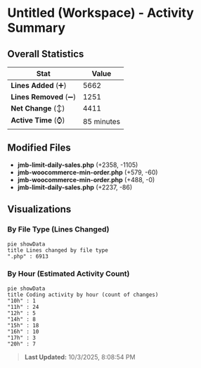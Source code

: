 # Untitled (Workspace) - Activity Summary 

## Overall Statistics

| Stat                   | Value                                                             |
| ---------------------- | ----------------------------------------------------------------- |
| **Lines Added** (➕)   | 5662                                          |
| **Lines Removed** (➖) | 1251                                        |
| **Net Change** (↕)    | 4411                |
| **Active Time** (⌚)   | 85 minutes |


## Modified Files
- **jmb-limit-daily-sales.php** (+2358, -1105)
- **jmb-woocommerce-min-order.php** (+579, -60)
- **jmb-woocommerce-min-order.php** (+488, -0)
- **jmb-limit-daily-sales.php** (+2237, -86)

## Visualizations

### By File Type (Lines Changed)

```mermaid
pie showData
title Lines changed by file type
".php" : 6913
```

### By Hour (Estimated Activity Count)

```mermaid
pie showData
title Coding activity by hour (count of changes)
"10h" : 1
"11h" : 24
"12h" : 5
"14h" : 8
"15h" : 18
"16h" : 10
"17h" : 3
"20h" : 7
```


> **Last Updated:** 10/3/2025, 8:08:54 PM